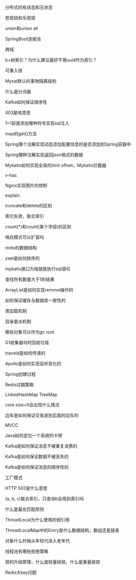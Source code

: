 分布式的有状态和无状态

悲观锁和乐观锁

union和union all

SpringBoot连接池

跨域

b+树索引？为什么建议最好不用uuid作为索引？

可重入锁

Mysql默认的事物隔离级别

什么是分词器

Kafka如何保证顺序性

403是啥意思

1=1前面添加哪种符号实现sql注入

map的get()方法

Spring哪个注解实现动态添加配置信息的是否添加到Spring容器中

Spring哪种注解实现返回json格式的数据

Mybatis如何实现全局的limit offset，Mybatis拦截器

v-has

Nginx实现图片的控制

explain

truncate和delete的区别

索引失效，联合索引

count(*)和count(某个字段)的区别

哨兵模式可以扩容吗

redis的数据结构

zset是如何排序的

mybatis接口为啥就能执行sql语句

查找所有数量大于1的结果

ArrayList是如何实现remove操作的

如何保证缓存与数据库一致性的

类加载机制

双亲委派机制

哪些对象可以作为gc root

G1收集器何时回收垃圾

traceId是如何传递的

Apollo是如何实现监听变化的

Spring创建过程

Redis过期策略

LinkedHashMap TreeMap

core size=0会出现什么情况

边车是如何保证交易发到后面的边车的

MVCC

Java如何定位一个系统的卡顿

Kafka是如何保证消息不被重复消费的

Kafka是如何保证数据不被丢失的

Kafka是如何保证消息的顺序性的

工厂模式

HTTP 502是什么意思

(a, b, c)联合索引，只查询b会用到索引吗

什么是最左匹配原则

ThreadLocal为什么使用的弱引用

ThreadLocalMap中的Entry是什么数据结构，数组还是链表

对象什么时候从年轻代进入老年代

线程池有哪些拒绝策略

锁的升级原理，什么是轻量级锁，什么是重量级锁

Redis大key问题



















